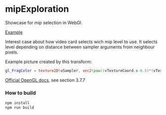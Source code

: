 # mipExploration
Showcase for mip selection in WebGl.

[Example](https://busyrev.github.com/mipExploration/)


Interest case about how video card selects wich mip level to use. It selects level depending on distance between sampler arguments from neighbour pixels.

Example picture created by this transform: 

```glsl
gl_FragColor = texture2D(uSampler, vec2(pow((vTextureCoord.s-0.5)*(vTextureCoord.s-0.5) + (vTextureCoord.t-0.5)*(vTextureCoord.t-0.5), 0.1), vTextureCoord.t));
```

[Official OpenGL docs](https://www.khronos.org/registry/OpenGL/specs/es/2.0/es_full_spec_2.0.pdf), see section 3.7.7

### How to build
```bash
npm install
npm run build
```